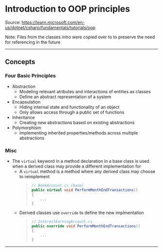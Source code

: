 # Introduction to OOP principles
Source: https://learn.microsoft.com/en-us/dotnet/csharp/fundamentals/tutorials/oop

Note: Files from the classes intro were copied over to to preserve the need for referencing in the future

---
## Concepts
### Four Basic Principles

- Abstraction
    - Modeling relevant atributes and interactions of entities as classes
    - Define an abstract representation of a system
- Encapsulation
    - Hiding internal state and functionality of an object
    - Only allows access through a public set of functions
- Inheritance
    - Creating new abstractions based on existing abstractions
- Polymorphism
    - Implementing inherited properties/methods across multiple abstractions

### Misc
- The `virtual` keyword in a method declaration in a base class is used when a derived class may provide a different implementation for
    - A `virtual` method is a method where any derived class may choose to reimplement
        >   ```csharp
        >   // BankAccount.cs (base)
        >   public virtual void PerformMonthEndTransactions() 
        >   {
        >       ...
        >   }
        >   ```
    - Derived classes use `override` to define the new implmentation
        >   ```c#
        >   // InterestEarningAccount.cs
        >   public override void PerformMonthEndTransactions()
        >   {
        >       ...
        >   }
        >   ```


---